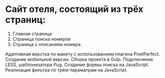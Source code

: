 # Сайт отеля, состоящий из трёх страниц:

1. Главная страница
2. Страница поиска номеров
3. Страница с описанием номера.


Адаптивная верстка по макету с использованием плагина PixelPerfect. Создание мобильной версии.
Сборка проекта в Gulp.
Подключение LESS, шаблонизатора Pug.
Создание формы поиска на JavaScript.
Реализация фильтра по трём параматрам на JavaScript.
